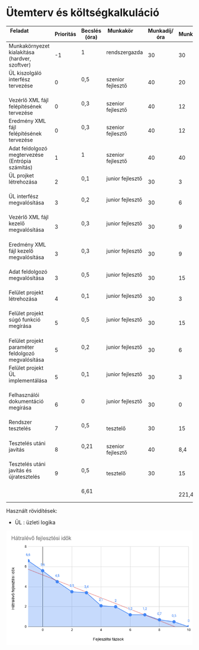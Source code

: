 # Ütemterv és költségkalkuláció 

| Feladat                                            | Prioritás | Becslés (óra) | Munkakör          | Munkadíj/óra | Munkadíj | 
|----------------------------------------------------|-----------|---------------|-------------------|--------------|----------| 
| Munkakörnyezet kialakítása (hardver, szoftver)     | -1        | 1             | rendszergazda     | 30           | 30       | 
| ÜL kiszolgáló interfész tervezése                  | 0         | 0,5           | szenior fejlesztő | 40           | 20       | 
| Vezérlő XML fájl felépítésének tervezése           | 0         | 0,3           | szenior fejlesztő | 40           | 12       | 
| Eredmény XML fájl felépítésének tervezése          | 0         | 0,3           | szenior fejlesztő | 40           | 12       | 
| Adat feldolgozó megtervezése (Entrópia számítás)   | 1         | 1             | szenior fejlesztő | 40           | 40       | 
| ÜL projket létrehozása                             | 2         | 0,1           | junior fejlesztő  | 30           | 3        | 
| ÜL interfész megvalósítása                         | 3         | 0,2           | junior fejlesztő  | 30           | 6        | 
| Vezérlő XML fájl kezelő megvalósítása              | 3         | 0,3           | junior fejlesztő  | 30           | 9        | 
| Eredmény XML fájl kezelő megvalósítása             | 3         | 0,3           | junior fejlesztő  | 30           | 9        | 
| Adat feldolgozó megvalósítása                      | 3         | 0,5           | junior fejlesztő  | 30           | 15       | 
| Felület projekt létrehozása                        | 4         | 0,1           | junior fejlesztő  | 30           | 3        | 
| Felület projekt súgó funkció megírása              | 5         | 0,5           | junior fejlesztő  | 30           | 15       | 
| Felület projekt paraméter feldolgozó megvalósítása | 5         | 0,2           | junior fejlesztő  | 30           | 6        | 
| Felület projekt ÜL implementálása                  | 5         | 0,1           | junior fejlesztő  | 30           | 3        | 
| Felhasználói dokumentáció megírása                 | 6         | 0             | junior fejlesztő  | 30           | 0        | 
| Rendszer tesztelés                                 | 7         | 0,5           | tesztelő          | 30           | 15       | 
| Tesztelés utáni javítás                            | 8         | 0,21          | szenior fejlesztő | 40           | 8,4      | 
| Tesztelés utáni javítás és újratesztelés           | 9         | 0,5           | tesztelő          | 30           | 15       | 
|                                                    |           | 6,61          |                   |              | 221,4    |

Használt rövidítések:
- ÜL : üzleti logika

![Térkép](remainingDevelopmentTime.png)